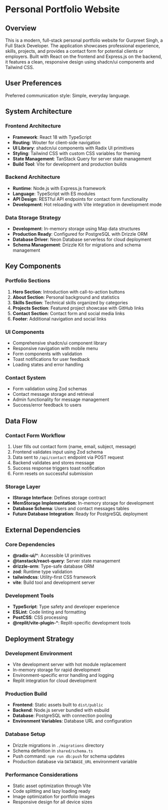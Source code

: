 # Personal Portfolio Website

## Overview

This is a modern, full-stack personal portfolio website for Gurpreet Singh, a Full Stack Developer. The application showcases professional experience, skills, projects, and provides a contact form for potential clients or employers. Built with React on the frontend and Express.js on the backend, it features a clean, responsive design using shadcn/ui components and Tailwind CSS.

## User Preferences

Preferred communication style: Simple, everyday language.

## System Architecture

### Frontend Architecture
- **Framework**: React 18 with TypeScript
- **Routing**: Wouter for client-side navigation
- **UI Library**: shadcn/ui components with Radix UI primitives
- **Styling**: Tailwind CSS with custom CSS variables for theming
- **State Management**: TanStack Query for server state management
- **Build Tool**: Vite for development and production builds

### Backend Architecture
- **Runtime**: Node.js with Express.js framework
- **Language**: TypeScript with ES modules
- **API Design**: RESTful API endpoints for contact form functionality
- **Development**: Hot reloading with Vite integration in development mode

### Data Storage Strategy
- **Development**: In-memory storage using Map data structures
- **Production Ready**: Configured for PostgreSQL with Drizzle ORM
- **Database Driver**: Neon Database serverless for cloud deployment
- **Schema Management**: Drizzle Kit for migrations and schema management

## Key Components

### Portfolio Sections
1. **Hero Section**: Introduction with call-to-action buttons
2. **About Section**: Personal background and statistics
3. **Skills Section**: Technical skills organized by categories
4. **Projects Section**: Featured project showcase with GitHub links
5. **Contact Section**: Contact form and social media links
6. **Footer**: Additional navigation and social links

### UI Components
- Comprehensive shadcn/ui component library
- Responsive navigation with mobile menu
- Form components with validation
- Toast notifications for user feedback
- Loading states and error handling

### Contact System
- Form validation using Zod schemas
- Contact message storage and retrieval
- Admin functionality for message management
- Success/error feedback to users

## Data Flow

### Contact Form Workflow
1. User fills out contact form (name, email, subject, message)
2. Frontend validates input using Zod schema
3. Data sent to `/api/contact` endpoint via POST request
4. Backend validates and stores message
5. Success response triggers toast notification
6. Form resets on successful submission

### Storage Layer
- **IStorage Interface**: Defines storage contract
- **MemStorage Implementation**: In-memory storage for development
- **Database Schema**: Users and contact messages tables
- **Future Database Integration**: Ready for PostgreSQL deployment

## External Dependencies

### Core Dependencies
- **@radix-ui/***: Accessible UI primitives
- **@tanstack/react-query**: Server state management
- **drizzle-orm**: Type-safe database ORM
- **zod**: Runtime type validation
- **tailwindcss**: Utility-first CSS framework
- **vite**: Build tool and development server

### Development Tools
- **TypeScript**: Type safety and developer experience
- **ESLint**: Code linting and formatting
- **PostCSS**: CSS processing
- **@replit/vite-plugin-***: Replit-specific development tools

## Deployment Strategy

### Development Environment
- Vite development server with hot module replacement
- In-memory storage for rapid development
- Environment-specific error handling and logging
- Replit integration for cloud development

### Production Build
- **Frontend**: Static assets built to `dist/public`
- **Backend**: Node.js server bundled with esbuild
- **Database**: PostgreSQL with connection pooling
- **Environment Variables**: Database URL and configuration

### Database Setup
- Drizzle migrations in `./migrations` directory
- Schema definition in `shared/schema.ts`
- Push command: `npm run db:push` for schema updates
- Production database via `DATABASE_URL` environment variable

### Performance Considerations
- Static asset optimization through Vite
- Code splitting and lazy loading ready
- Image optimization for portfolio images
- Responsive design for all device sizes